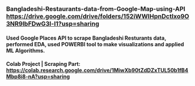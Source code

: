 ### Bangladeshi-Restaurants-data-from-Google-Map-using-API https://drive.google.com/drive/folders/152iWWIHpnDctIxo9O3NR9lbFDwG3l-I1?usp=sharing
#### Used Google Places API to scrape Bangladeshi Resturants data, performed EDA, used POWERBI tool to make visualizations and applied ML Algorithms. 

#### Colab Project | Scraping Part: https://colab.research.google.com/drive/1MiwXb90tZdDZxTUL50b1fB4Mbp8i8-nA?usp=sharing  
